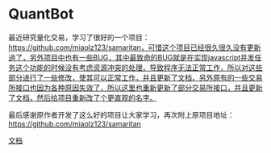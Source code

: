 # QuantBot

最近研究量化交易，学习了很好的一个项目：https://github.com/miaolz123/samaritan，可惜这个项目已经很久很久没有更新過了，另外项目中也有一些BUG，其中最致命的BUG就是在实现javascript并发任务这个功能的时候没有考虑资源冲突的处理，导致程序无法正常工作，所以对这些部分进行了一些修改，使其可以正常工作，并且更新了文档，另外原有的一些交易所接口也因为各种原因失效了，所以这里也重新更新了部分交易所接口，并且更新了文档，然后给项目重新改了个更直观的名字。

最后感谢原作者开发了这么好的项目让大家学习，再次附上原项目地址：https://github.com/miaolz123/samaritan

[文档](www.quartbot.org/#/)

